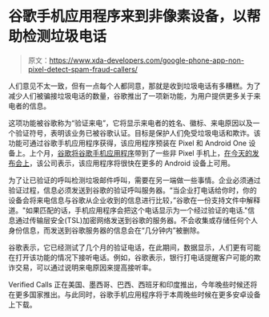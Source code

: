# 谷歌手机应用程序来到非像素设备，以帮助检测垃圾电话

> 原文：<https://www.xda-developers.com/google-phone-app-non-pixel-detect-spam-fraud-callers/>

人们意见不太一致，但有一点每个人都同意，那就是收到垃圾电话有多糟糕。为了减少人们被骗接垃圾电话的数量，谷歌推出了一项新功能，为用户提供更多关于来电者的信息。

这项功能被谷歌称为“验证来电”，它将显示来电者的姓名、徽标、来电原因以及一个验证符号，表明该业务已被谷歌认证。目标是保护人们免受垃圾电话和欺诈。该功能可通过谷歌手机应用程序获得，该应用程序预装在 Pixel 和 Android One 设备上。上个月，[谷歌将谷歌手机应用程序](https://www.xda-developers.com/google-phone-non-pixel-play-store-download/)带到了一些非 Pixel 手机上，[在今天的发布会上](https://www.blog.google/products/android/say-hello-safer-phone-calls/)，该公司表示，该应用程序将很快在更多的 Android 设备上可用。

为了让已验证的呼叫检测垃圾邮件呼叫，需要在另一端做一些事情。企业必须通过验证过程，信息必须发送到谷歌的验证呼叫服务器。“当企业打电话给你时，你的设备会将来电信息与谷歌从企业收到的信息进行比较，”谷歌在一份支持文件中解释道。"如果匹配的话，手机应用程序会把这个电话显示为一个经过验证的电话."信息通过传输层安全(TSL)加密网络发送到谷歌的服务器。不会收集或存储任何个人身份信息，而发送到谷歌服务器的信息会在“几分钟内”被删除。

谷歌表示，它已经测试了几个月的验证电话，在此期间，数据显示，人们更有可能在打开该功能的情况下接听电话。例如，谷歌表示，银行打电话提醒客户可能的欺诈交易，可以通过说明来电原因来提高接听率。

Verified Calls 正在美国、墨西哥、巴西、西班牙和印度推出，今年晚些时候还将在更多国家推出。与此同时，谷歌手机应用程序将于本周晚些时候在更多安卓设备上下载。